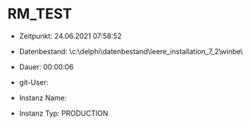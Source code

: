 # RM_TEST

- Zeitpunkt: 24.06.2021 07:58:52

- Datenbestand: \c:\delphi\datenbestand\leere_installation_7_2\winbe\
- Dauer: 00:00:06
- git-User: 
- Instanz Name: 
- Instanz Typ: PRODUCTION
